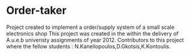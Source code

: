 # Order-taker
Project created to implement a order/supply system of a small scale electronics shop
This project was created in the within the delivery of A.u.e.b univeristy assignments of year 2012.
Contributors to this project where the fellow students : N.Kanellopoulos,D.Gkotsis,K.Kontoulis.
